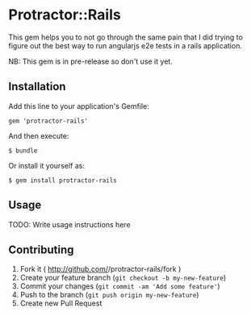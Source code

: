 # Protractor::Rails

This gem helps you to not go through the same pain that I did trying to figure out the best way to run angularjs e2e tests in a rails application.

NB: This gem is in pre-release so don't use it yet.

## Installation

Add this line to your application's Gemfile:

    gem 'protractor-rails'

And then execute:

    $ bundle

Or install it yourself as:

    $ gem install protractor-rails

## Usage

TODO: Write usage instructions here

## Contributing

1. Fork it ( http://github.com/<my-github-username>/protractor-rails/fork )
2. Create your feature branch (`git checkout -b my-new-feature`)
3. Commit your changes (`git commit -am 'Add some feature'`)
4. Push to the branch (`git push origin my-new-feature`)
5. Create new Pull Request
